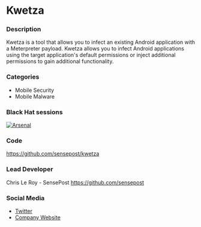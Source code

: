 # Kwetza

### Description
Kwetza is a tool that allows you to infect an existing Android application with a Meterpreter payload. Kwetza allows you to infect Android applications using the target application's default permissions or inject additional permissions to gain additional functionality.


### Categories
* Mobile Security
* Mobile Malware

### Black Hat sessions

[![Arsenal](https://rawgit.com/toolswatch/badges/master/arsenal/usa/2017.svg)](http://www.toolswatch.org/2017/06/the-black-hat-arsenal-usa-2017-phenomenal-line-up-announced/)
 
### Code 
https://github.com/sensepost/kwetza

### Lead Developer
 Chris Le Roy - SensePost https://github.com/sensepost

### Social Media 
* [Twitter](https://twitter.com/brompwnie)
* [Company Website](https://sensepost.com/) 


